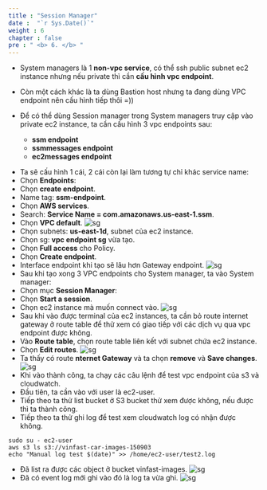 ```yaml
---
title : "Session Manager"
date :  "`r Sys.Date()`" 
weight : 6
chapter : false
pre : " <b> 6. </b> "
---
```


- System managers là 1 **non-vpc service**, có thể ssh public subnet ec2 instance nhưng nếu private thì cần **cấu hình vpc endpoint**.

- Còn một cách khác là ta dùng Bastion host nhưng ta đang dùng VPC endpoint nên cấu hình tiếp thôi =))

- Để có thể dùng Session manager trong System managers truy cập vào private ec2 instance, ta cần cấu hình 3 vpc endpoints sau:
    * **ssm endpoint**
    * **ssmmessages endpoint**
    * **ec2messages endpoint**
* Ta sẽ cấu hình 1 cái, 2 cái còn lại làm tương tự chỉ khác service name:
* Chọn **Endpoints**: 
* Chọn **create endpoint**.
* Name tag: **ssm-endpoint**.
* Chọn **AWS services**.
* Search: **Service Name = com.amazonaws.us-east-1.ssm**.
* Chọn **VPC default**.
![sg](/workshop-aws-card-clash-4/images/5.fwd/5.6.png) 
* Chọn subnets: **us-east-1d**, subnet của ec2 instance.
* Chọn sg: **vpc endpoint sg** vừa tạo.
* Chọn **Full access** cho Policy.
* Chọn **Create endpoint**.
* Interface endpoint khi tạo sẽ lâu hơn Gateway endpoint.
![sg](/workshop-aws-card-clash-4/images/5.fwd/5.7.png) 
* Sau khi tạo xong 3 VPC endpoints cho System manager, ta vào System manager:
* Chọn mục **Session Manager**:
* Chọn **Start a session**.
* Chọn ec2 instance mà muốn connect vào. 
![sg](/workshop-aws-card-clash-4/images/5.fwd/5.14.png) 
* Sau khi vào được terminal của ec2 instances, ta cần bỏ route internet gateway ở route table để thử xem có giao tiếp với các dịch vụ qua vpc endpoint được không.
* Vào **Route table**, chọn route table liên kết với subnet chứa ec2 instance.
* Chọn **Edit routes**.
![sg](/workshop-aws-card-clash-4/images/5.fwd/5.15.png) 
* Ta thấy có route **nternet Gateway** và ta chọn **remove** và **Save changes**.
![sg](/workshop-aws-card-clash-4/images/5.fwd/5.16.png) 
* Khi vào thành công, ta chạy các câu lệnh để test vpc endpoint của s3 và cloudwatch.
* Đầu tiên, ta cần vào với user là ec2-user.
* Tiếp theo ta thử list bucket ở S3 bucket thử xem được không, nếu được thì ta thành công.
* Tiếp theo ta thử ghi log để test xem cloudwatch log có nhận được không.
```
sudo su - ec2-user
aws s3 ls s3://vinfast-car-images-150903
echo "Manual log test $(date)" >> /home/ec2-user/test2.log
```
* Đã list ra được các object ở bucket vinfast-images.
![sg](/workshop-aws-card-clash-4/images/5.fwd/5.8.png) 
* Đã có event log mới ghi vào đó là log ta vừa ghi.
![sg](/workshop-aws-card-clash-4/images/5.fwd/5.10.png) 


